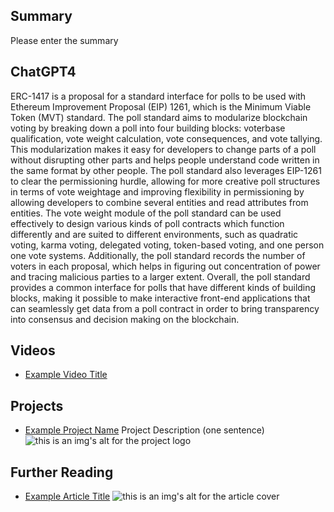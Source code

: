 ## Summary

Please enter the summary

## ChatGPT4

ERC-1417 is a proposal for a standard interface for polls to be used with Ethereum Improvement Proposal (EIP) 1261, which is the Minimum Viable Token (MVT) standard. The poll standard aims to modularize blockchain voting by breaking down a poll into four building blocks: voterbase qualification, vote weight calculation, vote consequences, and vote tallying. This modularization makes it easy for developers to change parts of a poll without disrupting other parts and helps people understand code written in the same format by other people. The poll standard also leverages EIP-1261 to clear the permissioning hurdle, allowing for more creative poll structures in terms of vote weightage and improving flexibility in permissioning by allowing developers to combine several entities and read attributes from entities. The vote weight module of the poll standard can be used effectively to design various kinds of poll contracts which function differently and are suited to different environments, such as quadratic voting, karma voting, delegated voting, token-based voting, and one person one vote systems. Additionally, the poll standard records the number of voters in each proposal, which helps in figuring out concentration of power and tracing malicious parties to a larger extent. Overall, the poll standard provides a common interface for polls that have different kinds of building blocks, making it possible to make interactive front-end applications that can seamlessly get data from a poll contract in order to bring transparency into consensus and decision making on the blockchain.

## Videos

- [Example Video Title](https://www.youtube.com/watch?v=TDGq4aeevgY)

## Projects

- [Example Project Name](https://xxxx.xxx/xxxxx) Project Description (one sentence) ![this is an img's alt for the project logo](https://xxxx.xxx/project-logo.xxx)

## Further Reading

- [Example Article Title](https://xxxx.xxx/xxxxx) ![this is an img's alt for the article cover](https://xxxx.xxx/article-cover.xxx)
